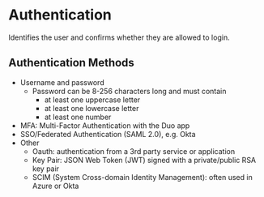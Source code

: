 # Authentication #

Identifies the user and confirms whether they are allowed to login.

## Authentication Methods ##
* Username and password
  * Password can be 8-256 characters long and must contain
    * at least one uppercase letter
    * at least one lowercase letter
    * at least one number 
* MFA: Multi-Factor Authentication with the Duo app
* SSO/Federated Authentication (SAML 2.0), e.g. Okta
* Other
  * Oauth: authentication from a 3rd party service or application
  * Key Pair: JSON Web Token (JWT) signed with a private/public RSA key pair
  * SCIM (System Cross-domain Identity Management): often used in Azure or Okta